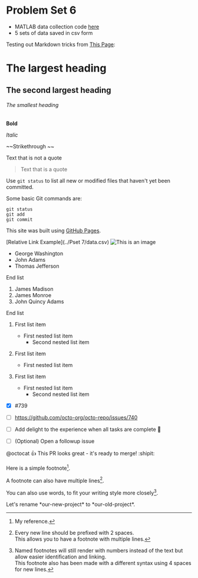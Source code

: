 # Problem Set 6

- MATLAB data collection code [here](https://github.com/liloheinrich/ISIM/blob/archive_testing_2022/Problem%20Sets/Pset%206/pset%206.m)
- 5 sets of data saved in csv form


Testing out Markdown tricks from [This Page](https://docs.github.com/en/get-started/writing-on-github/getting-started-with-writing-and-formatting-on-github/basic-writing-and-formatting-syntax):


# The largest heading
## The second largest heading
###### The smallest heading

**Bold**

*Italic*

~~Strikethrough ~~


Text that is not a quote

> Text that is a quote

Use `git status` to list all new or modified files that haven't yet been committed.

Some basic Git commands are:
```
git status
git add
git commit
```

This site was built using [GitHub Pages](https://pages.github.com/).

[Relative Link Example](../Pset 7/data.csv)
![This is an image](https://myoctocat.com/assets/images/base-octocat.svg)

- George Washington
- John Adams
- Thomas Jefferson

End list

1. James Madison
2. James Monroe
3. John Quincy Adams

End list

1. First list item
   - First nested list item
     - Second nested list item

100. First list item
     - First nested list item

100. First list item
     - First nested list item
       - Second nested list item


- [x] #739
- [ ] https://github.com/octo-org/octo-repo/issues/740
- [ ] Add delight to the experience when all tasks are complete :tada:
- [ ] \(Optional) Open a followup issue


@octocat :+1: This PR looks great - it's ready to merge! :shipit:

Here is a simple footnote[^1].

A footnote can also have multiple lines[^2].  

You can also use words, to fit your writing style more closely[^note].

[^1]: My reference.
[^2]: Every new line should be prefixed with 2 spaces.  
  This allows you to have a footnote with multiple lines.
[^note]:
    Named footnotes will still render with numbers instead of the text but allow easier identification and linking.  
    This footnote also has been made with a different syntax using 4 spaces for new lines.
    
    
<!-- This content will not appear in the rendered Markdown -->
Let's rename \*our-new-project\* to \*our-old-project\*.
